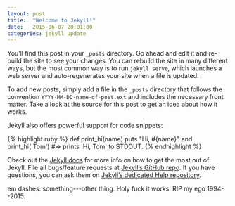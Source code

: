```yaml
---
layout: post
title:  "Welcome to Jekyll!"
date:   2015-06-07 20:01:00
categories: jekyll update
---
```

You’ll find this post in your `_posts` directory. Go ahead and edit it and 
re-build the site to see your changes. You can rebuild the site in many 
different ways, but the most common way is to run `jekyll serve`, which 
launches a web server and auto-regenerates your site when a file is updated.

To add new posts, simply add a file in the `_posts` directory that follows the 
convention `YYYY-MM-DD-name-of-post.ext` and includes the necessary front 
matter. Take a look at the source for this post to get an idea about how it 
works.

Jekyll also offers powerful support for code snippets:

{% highlight ruby %}
def print_hi(name)
  puts "Hi, #{name}"
end
print_hi('Tom')
#=> prints 'Hi, Tom' to STDOUT.
{% endhighlight %}

Check out the [Jekyll docs][jekyll] for more info on how to get the most out 
of Jekyll. File all bugs/feature requests at [Jekyll’s GitHub 
repo][jekyll-gh]. If you have questions, you can ask them on [Jekyll’s 
dedicated Help repository][jekyll-help].

em dashes: something---other thing.  Holy fuck it works.  RIP my ego 
1994--2015.  

[jekyll]:      http://jekyllrb.com
[jekyll-gh]:   https://github.com/jekyll/jekyll
[jekyll-help]: https://github.com/jekyll/jekyll-help
